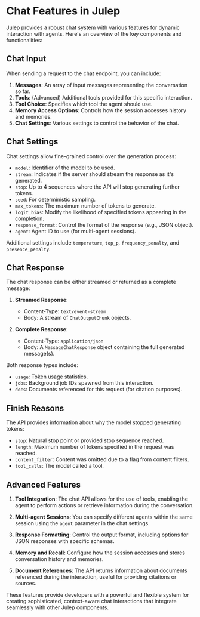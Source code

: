 # Chat Features in Julep

Julep provides a robust chat system with various features for dynamic interaction with agents. Here's an overview of the key components and functionalities:

## Chat Input

When sending a request to the chat endpoint, you can include:

1. **Messages**: An array of input messages representing the conversation so far.
2. **Tools**: (Advanced) Additional tools provided for this specific interaction.
3. **Tool Choice**: Specifies which tool the agent should use.
4. **Memory Access Options**: Controls how the session accesses history and memories.
5. **Chat Settings**: Various settings to control the behavior of the chat.

## Chat Settings

Chat settings allow fine-grained control over the generation process:

- `model`: Identifier of the model to be used.
- `stream`: Indicates if the server should stream the response as it's generated.
- `stop`: Up to 4 sequences where the API will stop generating further tokens.
- `seed`: For deterministic sampling.
- `max_tokens`: The maximum number of tokens to generate.
- `logit_bias`: Modify the likelihood of specified tokens appearing in the completion.
- `response_format`: Control the format of the response (e.g., JSON object).
- `agent`: Agent ID to use (for multi-agent sessions).

Additional settings include `temperature`, `top_p`, `frequency_penalty`, and `presence_penalty`.

## Chat Response

The chat response can be either streamed or returned as a complete message:

1. **Streamed Response**: 
   - Content-Type: `text/event-stream`
   - Body: A stream of `ChatOutputChunk` objects.

2. **Complete Response**:
   - Content-Type: `application/json`
   - Body: A `MessageChatResponse` object containing the full generated message(s).

Both response types include:
- `usage`: Token usage statistics.
- `jobs`: Background job IDs spawned from this interaction.
- `docs`: Documents referenced for this request (for citation purposes).

## Finish Reasons

The API provides information about why the model stopped generating tokens:

- `stop`: Natural stop point or provided stop sequence reached.
- `length`: Maximum number of tokens specified in the request was reached.
- `content_filter`: Content was omitted due to a flag from content filters.
- `tool_calls`: The model called a tool.

## Advanced Features

1. **Tool Integration**: The chat API allows for the use of tools, enabling the agent to perform actions or retrieve information during the conversation.

2. **Multi-agent Sessions**: You can specify different agents within the same session using the `agent` parameter in the chat settings.

3. **Response Formatting**: Control the output format, including options for JSON responses with specific schemas.

4. **Memory and Recall**: Configure how the session accesses and stores conversation history and memories.

5. **Document References**: The API returns information about documents referenced during the interaction, useful for providing citations or sources.

These features provide developers with a powerful and flexible system for creating sophisticated, context-aware chat interactions that integrate seamlessly with other Julep components.